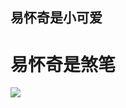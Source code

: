 ## 易怀奇是小可爱
# 易怀奇是煞笔
![](https://qgt-style.oss-cn-hangzhou.aliyuncs.com/newcoursep4/g1/g1-2-2/tenor.gif)
